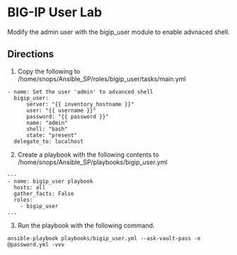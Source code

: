BIG-IP User Lab
=========

Modify the admin user with the bigip_user module to enable advnaced shell.

Directions
------------------

1. Copy the following to /home/snops/Ansible_SP/roles/bigip_user/tasks/main.yml
```
- name: Set the user 'admin' to advanced shell
  bigip_user:
      server: "{{ inventory_hostname }}"
      user: "{{ username }}"
      password: "{{ password }}"
      name: "admin"
      shell: "bash"
      state: "present"
  delegate_to: localhost
```

2. Create a playbook with the following contents to /home/snops/Ansible_SP/playbooks/bigip_user.yml
```
---
- name: bigip_user playbook
  hosts: all
  gather_facts: False
  roles:
    - bigip_user
...
```

3. Run the playbook with the following command.
```
ansible-playbook playbooks/bigip_user.yml --ask-vault-pass -e @password.yml -vvv
```
